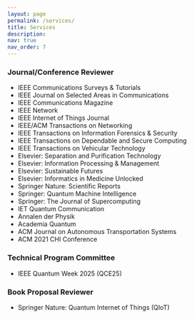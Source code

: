 ```yaml
---
layout: page
permalink: /services/
title: Services
description: 
nav: true
nav_order: 7
---
```


### Journal/Conference Reviewer

- IEEE Communications Surveys & Tutorials
- IEEE Journal on Selected Areas in Communications
- IEEE Communications Magazine
- IEEE Network
- IEEE Internet of Things Journal
- IEEE/ACM Transactions on Networking
- IEEE Transactions on Information Forensics & Security
- IEEE Transactions on Dependable and Secure Computing
- IEEE Transactions on Vehicular Technology
- Elsevier: Separation and Purification Technology
- Elsevier: Information Processing & Management
- Elsevier: Sustainable Futures
- Elsevier: Informatics in Medicine Unlocked
- Springer Nature: Scientific Reports
- Springer: Quantum Machine Intelligence
- Springer: The Journal of Supercomputing
- IET Quantum Communication
- Annalen der Physik
- Academia Quantum
- ACM Journal on Autonomous Transportation Systems
- ACM 2021 CHI Conference

### Technical Program Committee

- IEEE Quantum Week 2025 (QCE25)

### Book Proposal Reviewer

- Springer Nature: Quantum Internet of Things (QIoT)
